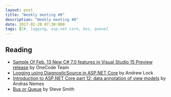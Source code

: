 ```yaml
---
layout: post
title: "Weekly meeting #8"
description: "Weekly meeting #8"
date: 2017-02-20 07:30:000
tags: [C#, logging, asp.net core, bus, queue]
--- 
```


## Reading
 
* [Sample Of Feb. 13 New C# 7.0 features in Visual Studio 15 Preview release](https://blogs.msdn.microsoft.com/onecode/2017/02/13/sample-of-feb-13-new-c-7-0-features-in-visual-studio-15-preview-release/) by OneCode Team
* [Logging using DiagnosticSource in ASP.NET Core](http://andrewlock.net/logging-using-diagnosticsource-in-asp-net-core/) by Andrew Lock
* [Introduction to ASP.NET Core part 12: data annotation of view models](https://dotnetcodr.com/2017/02/13/introduction-to-asp-net-core-part-12-data-annotation-of-view-models/) by Andras Nemes
* [Bus or Queue](http://ardalis.com/bus-or-queue) by Steve Smith

